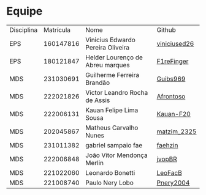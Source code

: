 # Equipe
<table>
  <tr>
    <td>Disciplina</td>
    <td>Matrícula</td>
    <td>Nome</td>
    <td>Github</td>
  </tr>
  
  <tr>
    <td>EPS</td>
    <td>160147816</td>
    <td>Vinicius Edwardo Pereira Oliveira</td>
    <td><a href="https://github.com/viniciused26">viniciused26</a></td>
  </tr>
  
  <tr>
    <td>EPS</td>
    <td>180121847</td>
    <td>Helder Lourenço de Abreu marques</td>
    <td> <a href="https://github.com/F1reFinger">F1reFinger</a></td>
  </tr>
  
  <tr>
    <td>MDS</td>
    <td>231030691</td>
    <td>Guilherme Ferreira Brandão</td>
    <td><a href="https://github.com/Guibs969">Guibs969</a></td>
  </tr>
  
  <tr>
    <td>MDS</td>
    <td>222021826</td>
    <td>Victor Leandro Rocha de Assis</td>
    <td><a href="https://github.com/Afrontoso">Afrontoso</a>
    </td>
  </tr>
  
  <tr>
    <td>MDS</td>
    <td>222006131</td>
    <td>Kauan Felipe Lima Sousa</td>
    <td><a href="https://github.com/Kauan-F20">Kauan-F20</a></td>
  </tr>
  
  <tr>
    <td>MDS</td>
    <td>202045867</td>
    <td>Matheus Carvalho Nunes</td>
    <td><a href="https://github.com/Matheus-0217">matzim_2325</a></td>
  </tr>
  
  <tr>
    <td>MDS</td>
    <td>231011382</td>
    <td>gabriel sampaio fae</td>
    <td><a href="https://github.com/faehzin">faehzin</a></td>
  </tr>
  
  <tr>
    <td>MDS</td>
    <td>222006848</td>
    <td>João Vitor Mendonça Merlin</td>
    <td><a href="https://github.com/jvopBR">jvopBR</a></td>
  </tr>

  <tr>
    <td>MDS</td>
    <td>221022060</td>
    <td>Leonardo Bonetti</td>
    <td><a href="https://github.com/LeoFacB">LeoFacB</a></td>
  </tr>

  <tr>
    <td>MDS</td>
    <td>221008740</td>
    <td>Paulo Nery Lobo</td>
    <td><a href="https://github.com/Pnery2004">Pnery2004</a></td>
  </tr>

  
</table>